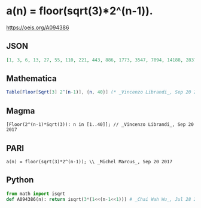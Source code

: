 # a\(n\) \= floor\(sqrt\(3\)\*2^\(n\-1\)\)\.
https://oeis.org/A094386
## JSON
```JSON
[1, 3, 6, 13, 27, 55, 110, 221, 443, 886, 1773, 3547, 7094, 14188, 28377, 56755, 113511, 227023, 454046, 908093, 1816186, 3632373, 7264747, 14529495, 29058990, 58117981, 116235962, 232471924, 464943848, 929887696, 1859775393, 3719550786]
```
## Mathematica
```Mathematica
Table[Floor[Sqrt[3] 2^(n-1)], {n, 40}] (* _Vincenzo Librandi_, Sep 20 2017 *)
```
## Magma
```Magma
[Floor(2^(n-1)*Sqrt(3)): n in [1..40]]; // _Vincenzo Librandi_, Sep 20 2017
```
## PARI
```PARI
a(n) = floor(sqrt(3)*2^(n-1)); \\ _Michel Marcus_, Sep 20 2017
```
## Python
```Python
from math import isqrt
def A094386(n): return isqrt(3*(1<<(n-1<<1))) # _Chai Wah Wu_, Jul 28 2022
```

